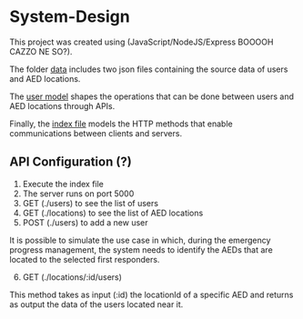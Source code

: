 # System-Design

This project was created using (JavaScript/NodeJS/Express BOOOOH CAZZO NE SO?).

The folder [data](System-Design/tree/main/data) includes two json files containing the source data of users and AED locations.

The [user model](models/users.js) shapes the operations that can be done between users and AED locations through APIs.

Finally, the [index file](index.js) models the HTTP methods that enable communications between clients and servers.

## API Configuration (?)

1. Execute the index file
2. The server runs on port 5000
3. GET (./users) to see the list of users
4. GET (./locations) to see the list of AED locations
5. POST (./users) to add a new user

It is possible to simulate the use case in which, during the emergency progress management, the system needs to identify the AEDs that are located to the selected first responders. 

6. GET (./locations/:id/users)

This method takes as input (:id) the locationId of a specific AED and returns as output the data of the users located near it.

